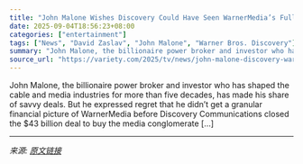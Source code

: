 ```yaml
---
title: "John Malone Wishes Discovery Could Have Seen WarnerMedia’s Full Financials Before Closing the AT&T Deal"
date: 2025-09-04T18:56:23+08:00
categories: ["entertainment"]
tags: ["News", "David Zaslav", "John Malone", "Warner Bros. Discovery"]
summary: "John Malone, the billionaire power broker and investor who has shaped the cable and media industries for more than five decades, has made his share of savvy deals. But he expressed regret that he didn"
source_url: "https://variety.com/2025/tv/news/john-malone-discovery-warnermedia-full-financials-att-deal-1236506785/"
---
```


John Malone, the billionaire power broker and investor who has shaped the cable and media industries for more than five decades, has made his share of savvy deals. But he expressed regret that he didn&#8217;t get a granular financial picture of WarnerMedia before Discovery Communications closed the $43 billion deal to buy the media conglomerate [&#8230;]

---

*来源: [原文链接](https://variety.com/2025/tv/news/john-malone-discovery-warnermedia-full-financials-att-deal-1236506785/)*
